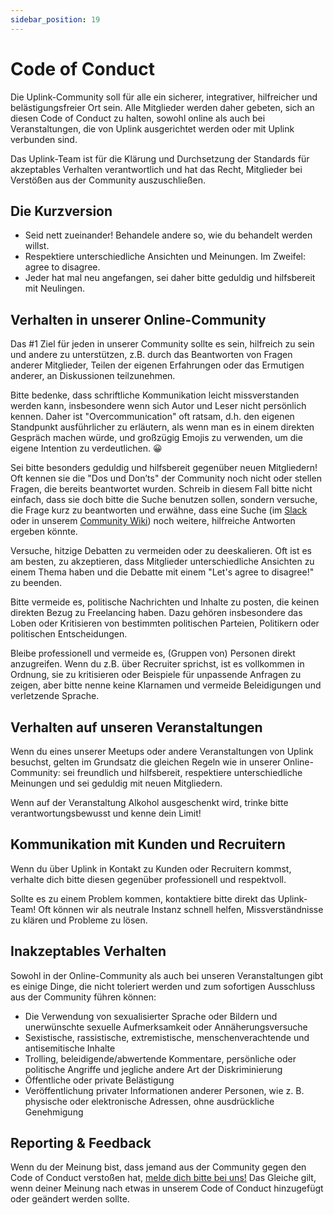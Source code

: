 ```yaml
---
sidebar_position: 19
---
```


# Code of Conduct

Die Uplink-Community soll für alle ein sicherer, integrativer, hilfreicher und belästigungsfreier Ort sein. Alle Mitglieder werden daher gebeten, sich an diesen Code of Conduct zu halten, sowohl online als auch bei Veranstaltungen, die von Uplink ausgerichtet werden oder mit Uplink verbunden sind.

Das Uplink-Team ist für die Klärung und Durchsetzung der Standards für akzeptables Verhalten verantwortlich und hat das Recht, Mitglieder bei Verstößen aus der Community auszuschließen.

## Die Kurzversion

* Seid nett zueinander! Behandele andere so, wie du behandelt werden willst.
* Respektiere unterschiedliche Ansichten und Meinungen. Im Zweifel: agree to disagree.
* Jeder hat mal neu angefangen, sei daher bitte geduldig und hilfsbereit mit Neulingen.

## Verhalten in unserer Online-Community

Das #1 Ziel für jeden in unserer Community sollte es sein, hilfreich zu sein und andere zu unterstützen, z.B. durch das Beantworten von Fragen anderer Mitglieder, Teilen der eigenen Erfahrungen oder das Ermutigen anderer, an Diskussionen teilzunehmen.

Bitte bedenke, dass schriftliche Kommunikation leicht missverstanden werden kann, insbesondere wenn sich Autor und Leser nicht persönlich kennen. Daher ist "Overcommunication" oft ratsam, d.h. den eigenen Standpunkt ausführlicher zu erläutern, als wenn man es in einem direkten Gespräch machen würde, und großzügig Emojis zu verwenden, um die eigene Intention zu verdeutlichen. 😀

Sei bitte besonders geduldig und hilfsbereit gegenüber neuen Mitgliedern! Oft kennen sie die "Dos und Don’ts" der Community noch nicht oder stellen Fragen, die bereits beantwortet wurden. Schreib in diesem Fall bitte nicht einfach, dass sie doch bitte die Suche benutzen sollen, sondern versuche, die Frage kurz zu beantworten und erwähne, dass eine Suche (im [Slack](community-slack.md) oder in unserem [Community Wiki](community-wiki.md)) noch weitere, hilfreiche Antworten ergeben könnte.

Versuche, hitzige Debatten zu vermeiden oder zu deeskalieren. Oft ist es am besten, zu akzeptieren, dass Mitglieder unterschiedliche Ansichten zu einem Thema haben und die Debatte mit einem "Let's agree to disagree!" zu beenden.

Bitte vermeide es, politische Nachrichten und Inhalte zu posten, die keinen direkten Bezug zu Freelancing haben. Dazu gehören insbesondere das Loben oder Kritisieren von bestimmten politischen Parteien, Politikern oder politischen Entscheidungen.

Bleibe professionell und vermeide es, (Gruppen von) Personen direkt anzugreifen. Wenn du z.B. über Recruiter sprichst, ist es vollkommen in Ordnung, sie zu kritisieren oder Beispiele für unpassende Anfragen zu zeigen, aber bitte nenne keine Klarnamen und vermeide Beleidigungen und verletzende Sprache.

## Verhalten auf unseren Veranstaltungen

Wenn du eines unserer Meetups oder andere Veranstaltungen von Uplink besuchst, gelten im Grundsatz die gleichen Regeln wie in unserer Online-Community: sei freundlich und hilfsbereit, respektiere unterschiedliche Meinungen und sei geduldig mit neuen Mitgliedern.

Wenn auf der Veranstaltung Alkohol ausgeschenkt wird, trinke bitte verantwortungsbewusst und kenne dein Limit!

## Kommunikation mit Kunden und Recruitern

Wenn du über Uplink in Kontakt zu Kunden oder Recruitern kommst, verhalte dich bitte diesen gegenüber professionell und respektvoll.

Sollte es zu einem Problem kommen, kontaktiere bitte direkt das Uplink-Team! Oft können wir als neutrale Instanz schnell helfen, Missverständnisse zu klären und Probleme zu lösen.

## Inakzeptables Verhalten

Sowohl in der Online-Community als auch bei unseren Veranstaltungen gibt es einige Dinge, die nicht toleriert werden und zum sofortigen Ausschluss aus der Community führen können:

* Die Verwendung von sexualisierter Sprache oder Bildern und unerwünschte sexuelle Aufmerksamkeit oder Annäherungsversuche
* Sexistische, rassistische, extremistische, menschenverachtende und antisemitische Inhalte
* Trolling, beleidigende/abwertende Kommentare, persönliche oder politische Angriffe und jegliche andere Art der Diskriminierung
* Öffentliche oder private Belästigung
* Veröffentlichung privater Informationen anderer Personen, wie z. B. physische oder elektronische Adressen, ohne ausdrückliche Genehmigung

## Reporting & Feedback

Wenn du der Meinung bist, dass jemand aus der Community gegen den Code of Conduct verstoßen hat, [melde dich bitte bei uns!](mailto:hello@uplink.tech) Das Gleiche gilt, wenn deiner Meinung nach etwas in unserem Code of Conduct hinzugefügt oder geändert werden sollte.
